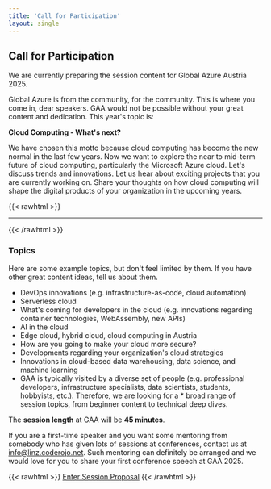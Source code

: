 ```yaml
---
title: 'Call for Participation'
layout: single
---
```


## Call for Participation

We are currently preparing the session content for Global Azure Austria 2025.

Global Azure is from the community, for the community. This is where you come in, dear speakers. GAA would not be possible without your great content and dedication. This year's topic is:

**Cloud Computing - What's next?**

We have chosen this motto because cloud computing has become the new normal in the last few years. Now we want to explore the near to mid-term future of cloud computing, particularly the Microsoft Azure cloud. Let's discuss trends and innovations. Let us hear about exciting projects that you are currently working on. Share your thoughts on how cloud computing will shape the digital products of your organization in the upcoming years.

{{< rawhtml >}}

<hr/>
{{< /rawhtml >}}

### Topics

Here are some example topics, but don't feel limited by them. If you have other great content ideas, tell us about them.

- DevOps innovations (e.g. infrastructure-as-code, cloud automation)
- Serverless cloud
- What's coming for developers in the cloud (e.g. innovations regarding container technologies, WebAssembly, new APIs)
- AI in the cloud
- Edge cloud, hybrid cloud, cloud computing in Austria
- How are you going to make your cloud more secure?
- Developments regarding your organization's cloud strategies
- Innovations in cloud-based data warehousing, data science, and machine learning
- GAA is typically visited by a diverse set of people (e.g. professional developers, infrastructure specialists, data scientists, students, hobbyists, etc.). Therefore, we are looking for a \* broad range of session topics, from beginner content to technical deep dives.

The **session length** at GAA will be **45 minutes**.

If you are a first-time speaker and you want some mentoring from somebody who has given lots of sessions at conferences, contact us at [info@linz.coderojo.net](mailto:info@linz.coderojo.net). Such mentoring can definitely be arranged and we would love for you to share your first conference speech at GAA 2025.

{{< rawhtml >}}
<a href="https://sessionize.com/gaa-2025/" class="btn btn-primary btn-xl" target="_blank">Enter Session Proposal</a>
{{< /rawhtml >}}
